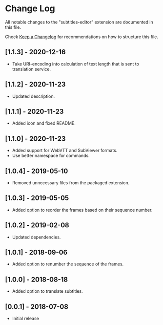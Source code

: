 # Change Log

All notable changes to the "subtitles-editor" extension are documented in this file.

Check [Keep a Changelog](http://keepachangelog.com/) for recommendations on how to structure this file.

## [1.1.3] - 2020-12-16

- Take URI-encoding into calculation of text length that is sent to translation service.

## [1.1.2] - 2020-11-23

- Updated description.

## [1.1.1] - 2020-11-23

- Added icon and fixed README.

## [1.1.0] - 2020-11-23

- Added support for WebVTT and SubViewer formats.
- Use better namespace for commands.

## [1.0.4] - 2019-05-10

- Removed unnecessary files from the packaged extension.

## [1.0.3] - 2019-05-05

- Added option to reorder the frames based on their sequence number.

## [1.0.2] - 2019-02-08

- Updated dependencies.

## [1.0.1] - 2018-09-06

- Added option to renumber the sequence of the frames.

## [1.0.0] - 2018-08-18

- Added option to translate subtitles.

## [0.0.1] - 2018-07-08

- Initial release
